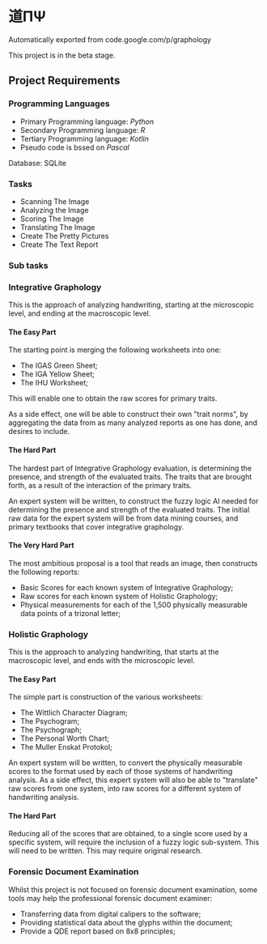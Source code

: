 # 道ΠΨ

Automatically exported from code.google.com/p/graphology

This project is in the beta stage.

## Project Requirements ##

### Programming Languages

* Primary Programming language: _Python_
* Secondary Programming language: _R_
* Tertiary Programming language: _Kotlin_
* Pseudo code is bssed on _Pascal_

Database: SQLite

### Tasks
- Scanning The Image
- Analyzing the Image
- Scoring The Image
- Translating The Image
- Create The Pretty Pictures
- Create The Text Report

### Sub tasks


### Integrative Graphology ##

This is the approach of analyzing handwriting, starting at the microscopic level, and ending at the macroscopic level.

#### The Easy Part ####

The starting point is merging the following worksheets into one:
  *  The IGAS Green Sheet;
  *  The IGA Yellow Sheet;
  *  The IHU Worksheet;

This will enable one to obtain the raw scores for primary traits.

As a side effect, one will be able to construct their own "trait norms", by aggregating the data from as many analyzed reports as one has done, and desires to include.

#### The Hard Part ####

The hardest part of Integrative Graphology evaluation, is determining the presence, and strength of the evaluated traits.  The traits that are brought forth, as a result of the interaction of the primary traits.

An expert system will be written, to construct the fuzzy logic AI needed for determining the presence and strength of the evaluated traits.  The initial raw data for the expert system will be from data mining courses, and primary textbooks that cover integrative graphology.

#### The Very Hard Part ####

The most ambitious proposal is a tool that reads an image, then constructs the following reports:
  * Basic Scores for each known system of Integrative Graphology;
  * Raw scores for each known system of Holistic Graphology;
  * Physical measurements for each of the 1,500 physically measurable data points of a trizonal letter;

### Holistic Graphology ###

This is the approach to analyzing handwriting, that starts at the macroscopic level, and ends with the microscopic level.

#### The Easy Part ####

The simple part is construction of the various worksheets:
  * The Wittlich Character Diagram;
  * The Psychogram;
  * The Psychograph;
  * The Personal Worth Chart;
  * The Muller Enskat Protokol;

An expert system will be written, to convert the physically measurable scores to the format used by each of those systems of handwriting analysis.  As a side effect, this expert system will also be able to "translate" raw scores from one system, into raw scores for a different system of handwriting analysis.

#### The Hard Part ####

Reducing all of the scores that are obtained, to a single score used by a specific system, will require the inclusion of a fuzzy logic sub-system.  This will need to be written.   This may require original research. 

### Forensic Document Examination ###

Whilst this project is not focused on forensic document examination, some tools may help the professional forensic document examiner:
  * Transferring data from digital calipers to the software;
  * Providing statistical data about the glyphs within the document;
  * Provide a QDE report based on 8x8 principles;
